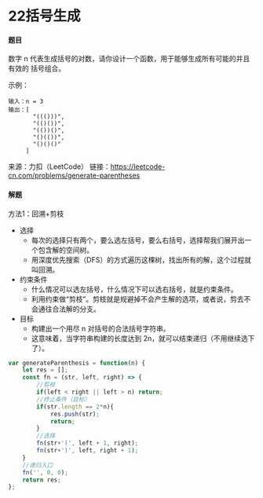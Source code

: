 # 22括号生成

#### 题目

数字 n 代表生成括号的对数，请你设计一个函数，用于能够生成所有可能的并且 有效的 括号组合。

示例：

```
输入：n = 3
输出：[
       "((()))",
       "(()())",
       "(())()",
       "()(())",
       "()()()"
     ]
```

来源：力扣（LeetCode）
链接：https://leetcode-cn.com/problems/generate-parentheses



#### 解题

方法1：回溯+剪枝

- 选择
  - 每次的选择只有两个，要么选左括号，要么右括号，选择帮我们展开出一个包含解的空间树。
  - 用深度优先搜索（DFS）的方式遍历这棵树，找出所有的解，这个过程就叫回溯。
- 约束条件
  - 什么情况可以选左括号，什么情况下可以选右括号，就是约束条件。
  - 利用约束做“剪枝”。剪枝就是规避掉不会产生解的选项，或者说，剪去不会通往合法解的分支。
- 目标
  - 构建出一个用尽 n 对括号的合法括号字符串。
  - 这意味着，当字符串构建的长度达到 2n，就可以结束递归（不用继续选下了）。

```js
var generateParenthesis = function(n) {
    let res = [];
    const fn = (str, left, right) => {
        //剪枝
        if(left < right || left > n) return;
        //终止条件（目标）
        if(str.length == 2*n){
            res.push(str);
            return;
        }
        //选择
        fn(str+'(', left + 1, right);
        fn(str+')', left, right + 1);
    }
    //递归入口
    fn('', 0, 0);
    return res;
};
```

